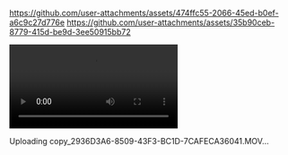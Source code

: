
https://github.com/user-attachments/assets/474ffc55-2066-45ed-b0ef-a6c9c27d776e
https://github.com/user-attachments/assets/35b90ceb-8779-415d-be9d-3ee50915bb72

<video controls>
    <source src="https://github.com/user-attachments/assets/474ffc55-2066-45ed-b0ef-a6c9c27d776e" type="video/mp4">
    Your browser does not support the video tag.
</video>


Uploading copy_2936D3A6-8509-43F3-BC1D-7CAFECA36041.MOV…

